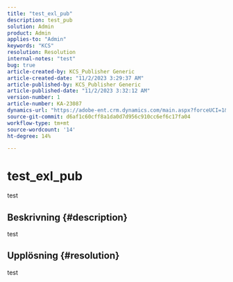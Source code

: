 ```yaml
---
title: "test_exl_pub"
description: test_pub
solution: Admin
product: Admin
applies-to: "Admin"
keywords: "KCS"
resolution: Resolution
internal-notes: "test"
bug: true
article-created-by: KCS_Publisher Generic
article-created-date: "11/2/2023 3:29:37 AM"
article-published-by: KCS_Publisher Generic
article-published-date: "11/2/2023 3:32:12 AM"
version-number: 1
article-number: KA-23087
dynamics-url: "https://adobe-ent.crm.dynamics.com/main.aspx?forceUCI=1&pagetype=entityrecord&etn=knowledgearticle&id=8c28a50a-3079-ee11-8179-6045bd0065f9"
source-git-commit: d6af1c60cff8a1da0d7d956c910cc6ef6c17fa04
workflow-type: tm+mt
source-wordcount: '14'
ht-degree: 14%

---
```


# test_exl_pub


test

## Beskrivning {#description}

test

## Upplösning {#resolution}


test
